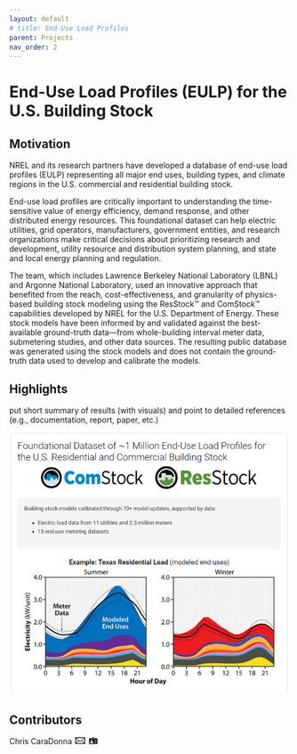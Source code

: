 ```yaml
---
layout: default
# title: End-Use Load Profiles
parent: Projects
nav_order: 2
---
```


# End-Use Load Profiles (EULP) for the U.S. Building Stock

## Motivation
NREL and its research partners have developed a database of end-use load profiles (EULP) representing all major end uses, building types, and climate regions in the U.S. commercial and residential building stock.

End-use load profiles are critically important to understanding the time-sensitive value of energy efficiency, demand response, and other distributed energy resources. This foundational dataset can help electric utilities, grid operators, manufacturers, government entities, and research organizations make critical decisions about prioritizing research and development, utility resource and distribution system planning, and state and local energy planning and regulation.

The team, which includes Lawrence Berkeley National Laboratory (LBNL) and Argonne National Laboratory, used an innovative approach that benefited from the reach, cost-effectiveness, and granularity of physics-based building stock modeling using the ResStock™ and ComStock™ capabilities developed by NREL for the U.S. Department of Energy. These stock models have been informed by and validated against the best-available ground-truth data—from whole-building interval meter data, submetering studies, and other data sources. The resulting public database was generated using the stock models and does not contain the ground-truth data used to develop and calibrate the models.

## Highlights
put short summary of results (with visuals) and point to detailed references (e.g., documentation, report, paper, etc.)

![project_logo](../../assets/images/highlight_eulp.png)

## Contributors
Chris CaraDonna [![email](../../assets/images/email.png)](mailto:Christopher.CaraDonna@nrel.gov) [![bio](../../assets/images/bio.png)](https://www.nrel.gov/research/staff/chris-caradonna.html)